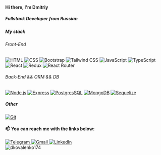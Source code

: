 #### Hi there, I'm Dmitriy

##### Fullstack Developer from Russian

##### My stack

###### Front-End
![HTML](https://img.shields.io/badge/HTML5-E34F26.svg?style=flat&amp;logo=HTML5&amp;logoColor=white)
![CSS](https://img.shields.io/badge/CSS3-1572B6.svg?style=flat&amp;logo=CSS3&amp;logoColor=white)
![Bootstrap](https://img.shields.io/badge/Bootstrap-7952B3.svg?style=flat&amp;logo=Bootstrap&amp;logoColor=white)
![Tailwind CSS](https://img.shields.io/badge/Tailwind%20CSS-06B6D4.svg?style=flat&amp;logo=Tailwind-CSS&amp;logoColor=white)
![JavaScript](https://img.shields.io/badge/JavaScript-F7DF1E.svg?style=flat&amp;logo=JavaScript&amp;logoColor=black)
![TypeScript](https://img.shields.io/badge/TypeScript-3178C6.svg?style=flat&amp;logo=TypeScript&amp;logoColor=white)
![React](https://img.shields.io/badge/React-61DAFB.svg?style=flat&amp;logo=React&amp;logoColor=black)
![Redux](https://img.shields.io/badge/Redux-764ABC.svg?style=flat&amp;logo=Redux&amp;logoColor=white)
![React Router](https://img.shields.io/badge/React%20Router-CA4245.svg?style=flat&amp;logo=React-Router&amp;logoColor=white)

###### Back-End && ORM && DB
<div>
<a target="_blank" rel="noopener noreferrer nofollow" href="https://camo.githubusercontent.com/0781b2268ec5cad940f738c7475b563d0c05b0d47d6b42c5d55fe53de5704949/68747470733a2f2f696d672e736869656c64732e696f2f62616467652f4e6f64652e6a732d3333393933332e7376673f7374796c653d666c6174266c6f676f3d6e6f6465646f746a73266c6f676f436f6c6f723d7768697465"><img alt="Node.js" src="https://camo.githubusercontent.com/0781b2268ec5cad940f738c7475b563d0c05b0d47d6b42c5d55fe53de5704949/68747470733a2f2f696d672e736869656c64732e696f2f62616467652f4e6f64652e6a732d3333393933332e7376673f7374796c653d666c6174266c6f676f3d6e6f6465646f746a73266c6f676f436f6c6f723d7768697465" data-canonical-src="https://img.shields.io/badge/Node.js-339933.svg?style=flat&amp;logo=nodedotjs&amp;logoColor=white" style="max-width: 100%;" id="exifviewer-img-19" exifid="-1202760803" oldsrc="https://camo.githubusercontent.com/0781b2268ec5cad940f738c7475b563d0c05b0d47d6b42c5d55fe53de5704949/68747470733a2f2f696d672e736869656c64732e696f2f62616467652f4e6f64652e6a732d3333393933332e7376673f7374796c653d666c6174266c6f676f3d6e6f6465646f746a73266c6f676f436f6c6f723d7768697465"></a>
  <a target="_blank" rel="noopener noreferrer nofollow" href="https://camo.githubusercontent.com/fcb607b5d2a92a3d752af80d72844dbee39090268118eeff519378d9fcd34b12/68747470733a2f2f696d672e736869656c64732e696f2f62616467652f457870726573732d3030303030302e7376673f7374796c653d666c6174266c6f676f3d45787072657373266c6f676f436f6c6f723d7768697465"><img alt="Express" src="https://camo.githubusercontent.com/fcb607b5d2a92a3d752af80d72844dbee39090268118eeff519378d9fcd34b12/68747470733a2f2f696d672e736869656c64732e696f2f62616467652f457870726573732d3030303030302e7376673f7374796c653d666c6174266c6f676f3d45787072657373266c6f676f436f6c6f723d7768697465" data-canonical-src="https://img.shields.io/badge/Express-000000.svg?style=flat&amp;logo=Express&amp;logoColor=white" style="max-width: 100%;"></a>
    <a target="_blank" rel="noopener noreferrer nofollow" href="https://camo.githubusercontent.com/5374169791294764bb2b74609802c23608ec662a454ff2e390c3054442ed92e3/68747470733a2f2f696d672e736869656c64732e696f2f62616467652f506f73746772657353514c2d3434373941312e7376673f7374796c653d666c6174266c6f676f3d4d7953514c266c6f676f436f6c6f723d7768697465"><img alt="PostgresSQL" src="https://camo.githubusercontent.com/5374169791294764bb2b74609802c23608ec662a454ff2e390c3054442ed92e3/68747470733a2f2f696d672e736869656c64732e696f2f62616467652f506f73746772657353514c2d3434373941312e7376673f7374796c653d666c6174266c6f676f3d4d7953514c266c6f676f436f6c6f723d7768697465" data-canonical-src="https://img.shields.io/badge/PostgresSQL-4479A1.svg?style=flat&amp;logo=MySQL&amp;logoColor=white" style="max-width: 100%;" id="exifviewer-img-20" exifid="730694984" oldsrc="https://camo.githubusercontent.com/5374169791294764bb2b74609802c23608ec662a454ff2e390c3054442ed92e3/68747470733a2f2f696d672e736869656c64732e696f2f62616467652f506f73746772657353514c2d3434373941312e7376673f7374796c653d666c6174266c6f676f3d4d7953514c266c6f676f436f6c6f723d7768697465"></a>
  <a target="_blank" rel="noopener noreferrer nofollow" href="https://camo.githubusercontent.com/3ba5a1ef9044654491be6c4d5384634fc42af98552253db771b131914b5c7a40/68747470733a2f2f696d672e736869656c64732e696f2f62616467652f4d6f6e676f44422d3437413234382e7376673f7374796c653d666c6174266c6f676f3d4d6f6e676f4442266c6f676f436f6c6f723d7768697465"><img alt="MongoDB" src="https://camo.githubusercontent.com/3ba5a1ef9044654491be6c4d5384634fc42af98552253db771b131914b5c7a40/68747470733a2f2f696d672e736869656c64732e696f2f62616467652f4d6f6e676f44422d3437413234382e7376673f7374796c653d666c6174266c6f676f3d4d6f6e676f4442266c6f676f436f6c6f723d7768697465" data-canonical-src="https://img.shields.io/badge/MongoDB-47A248.svg?style=flat&amp;logo=MongoDB&amp;logoColor=white" style="max-width: 100%;"></a>
  <a target="_blank" rel="noopener noreferrer nofollow" href="https://camo.githubusercontent.com/bb224710872d3267c139c4b90675975fb13daff9b46a40c33893df42a827bdaf/68747470733a2f2f696d672e736869656c64732e696f2f62616467652f2d53657175656c697a652d3232323232323f7374796c653d666c6174266c6f676f3d53657175656c697a65266c6f676f436f6c6f723d363144414642"><img src="https://camo.githubusercontent.com/bb224710872d3267c139c4b90675975fb13daff9b46a40c33893df42a827bdaf/68747470733a2f2f696d672e736869656c64732e696f2f62616467652f2d53657175656c697a652d3232323232323f7374796c653d666c6174266c6f676f3d53657175656c697a65266c6f676f436f6c6f723d363144414642" alt="Sequelize" data-canonical-src="https://img.shields.io/badge/-Sequelize-222222?style=flat&amp;logo=Sequelize&amp;logoColor=61DAFB" style="max-width: 100%;"></a>
  </div>


<h5>Other</h5>
<div>
  <a target="_blank" rel="noopener noreferrer nofollow" href="https://camo.githubusercontent.com/10481e1a15887e277e23b9f50307bd2ec902c56cbf7f3ec2816f4bd7497ec461/68747470733a2f2f696d672e736869656c64732e696f2f62616467652f4769742d4630353033322e7376673f7374796c653d666c6174266c6f676f3d476974266c6f676f436f6c6f723d7768697465"><img alt="Git" src="https://camo.githubusercontent.com/10481e1a15887e277e23b9f50307bd2ec902c56cbf7f3ec2816f4bd7497ec461/68747470733a2f2f696d672e736869656c64732e696f2f62616467652f4769742d4630353033322e7376673f7374796c653d666c6174266c6f676f3d476974266c6f676f436f6c6f723d7768697465" data-canonical-src="https://img.shields.io/badge/Git-F05032.svg?style=flat&amp;logo=Git&amp;logoColor=white" style="max-width: 100%;" id="exifviewer-img-27" exifid="-1366406750" oldsrc="https://camo.githubusercontent.com/10481e1a15887e277e23b9f50307bd2ec902c56cbf7f3ec2816f4bd7497ec461/68747470733a2f2f696d672e736869656c64732e696f2f62616467652f4769742d4630353033322e7376673f7374796c653d666c6174266c6f676f3d476974266c6f676f436f6c6f723d7768697465"></a>
</div>

<h4>📫 You can reach me with the links below:</h4>
<div id="badges">
  <a href="https://t.me/dkovalenko174" rel="nofollow"><img src="https://camo.githubusercontent.com/d9227e9e59ca442d89af1cd8ad7c905470ad33c8b25d7558c744d9364082f24c/68747470733a2f2f696d672e736869656c64732e696f2f62616467652f2d54454c454752414d2d3243413545303f7374796c653d666f722d7468652d6261646765266c6f676f3d74656c656772616d266c6f676f436f6c6f723d7768697465" alt="Telegram" data-canonical-src="https://img.shields.io/badge/-TELEGRAM-2CA5E0?style=for-the-badge&amp;logo=telegram&amp;logoColor=white" style="max-width: 100%;">
  </a>
  <a href="mailto:d.kovalenko174@gmail.com"><img src="https://camo.githubusercontent.com/5e1eb2665e70b8f3090d6d471f7cd75eb8e2081b1ecd7181f0b932e55fa19a5e/68747470733a2f2f696d672e736869656c64732e696f2f62616467652f2d474d41494c2d4431343833363f7374796c653d666f722d7468652d6261646765266c6f676f3d676d61696c266c6f676f436f6c6f723d7768697465" alt="Gmail" data-canonical-src="https://img.shields.io/badge/-GMAIL-D14836?style=for-the-badge&amp;logo=gmail&amp;logoColor=white" style="max-width: 100%;">
  </a>
  <a href="https://www.linkedin.com/in/dmitriy-kovalenko-291a96130/" rel="nofollow"><img src="https://camo.githubusercontent.com/6459704508998726b24b856e7f9f2682d582a52ce400570209c4feaa80a85f2b/68747470733a2f2f696d672e736869656c64732e696f2f62616467652f2d4c494e4b4544494e2d3030373742353f7374796c653d666f722d7468652d6261646765266c6f676f3d6c696e6b6564696e266c6f676f436f6c6f723d7768697465" alt="LinkedIn" data-canonical-src="https://img.shields.io/badge/-LINKEDIN-0077B5?style=for-the-badge&amp;logo=linkedin&amp;logoColor=white" style="max-width: 100%;"></a>
</div>
  
<img src="https://komarev.com/ghpvc/?username=dkovalenko174&label=Profile%20views&color=0e75b6&style=flat" alt="dkovalenko174" />
